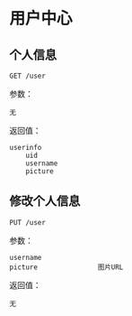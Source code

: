 # 用户中心

## 个人信息
	
	GET /user
	
参数：

	无
	
返回值：

	userinfo
        uid
        username
        picture
        
## 修改个人信息

	PUT /user
	
参数：

	username
	picture               图片URL
	
返回值：

	无

        